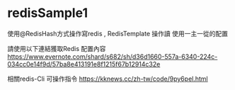 # redisSample1
使用@RedisHash方式操作寫redis , RedisTemplate 操作讀 使用一主一從的配置

請使用以下連結獲取Redis 配置內容
https://www.evernote.com/shard/s682/sh/d36d1660-557a-6340-224c-034cc0e14f9d/57ba8e413191e8f1215f67b12914c32e

相關redis-Cli 可操作指令
https://kknews.cc/zh-tw/code/9py6pel.html
